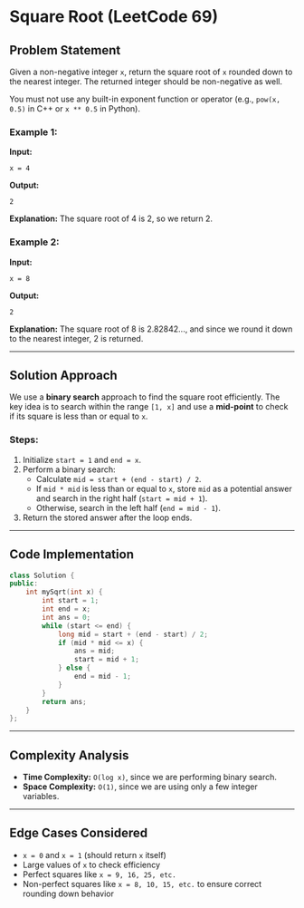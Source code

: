 # Square Root (LeetCode 69)

## Problem Statement
Given a non-negative integer `x`, return the square root of `x` rounded down to the nearest integer. The returned integer should be non-negative as well.

You must not use any built-in exponent function or operator (e.g., `pow(x, 0.5)` in C++ or `x ** 0.5` in Python).

### Example 1:
**Input:**
```
x = 4
```
**Output:**
```
2
```
**Explanation:** The square root of 4 is 2, so we return 2.

### Example 2:
**Input:**
```
x = 8
```
**Output:**
```
2
```
**Explanation:** The square root of 8 is 2.82842..., and since we round it down to the nearest integer, 2 is returned.

---

## Solution Approach
We use a **binary search** approach to find the square root efficiently. The key idea is to search within the range `[1, x]` and use a **mid-point** to check if its square is less than or equal to `x`.

### Steps:
1. Initialize `start = 1` and `end = x`.
2. Perform a binary search:
   - Calculate `mid = start + (end - start) / 2`.
   - If `mid * mid` is less than or equal to `x`, store `mid` as a potential answer and search in the right half (`start = mid + 1`).
   - Otherwise, search in the left half (`end = mid - 1`).
3. Return the stored answer after the loop ends.

---

## Code Implementation
```cpp
class Solution {
public:
    int mySqrt(int x) {
        int start = 1;
        int end = x;
        int ans = 0;
        while (start <= end) {
            long mid = start + (end - start) / 2;
            if (mid * mid <= x) {
                ans = mid;
                start = mid + 1;
            } else {
                end = mid - 1;
            }
        }
        return ans;
    }
};
```

---

## Complexity Analysis
- **Time Complexity:** `O(log x)`, since we are performing binary search.
- **Space Complexity:** `O(1)`, since we are using only a few integer variables.

---

## Edge Cases Considered
- `x = 0` and `x = 1` (should return `x` itself)
- Large values of `x` to check efficiency
- Perfect squares like `x = 9, 16, 25, etc.`
- Non-perfect squares like `x = 8, 10, 15, etc.` to ensure correct rounding down behavior

